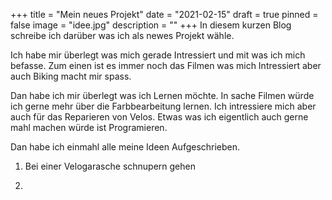 +++
title = "Mein neues Projekt"
date = "2021-02-15"
draft = true
pinned = false
image = "idee.jpg"
description = ""
+++
In diesem kurzen Blog schreibe ich darüber was ich als newes Projekt wähle.

Ich habe mir überlegt was mich gerade Intressiert und mit was ich mich befasse. Zum einen ist es immer noch das Filmen was mich Intressiert aber auch Biking macht mir spass.

Dan habe ich mir überlegt was ich Lernen möchte. In sache Filmen würde ich gerne mehr über die Farbbearbeitung lernen. Ich intressiere mich aber auch für das Reparieren von Velos. Etwas was ich eigentlich auch gerne mahl machen würde ist Programieren.

Dan habe ich einmahl alle meine Ideen Aufgeschrieben. 

1. Bei einer Velogarasche schnupern gehen

2.